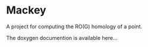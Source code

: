 # Mackey
A project for computing the RO(G) homology of a point.

The doxygen documention is available here...
